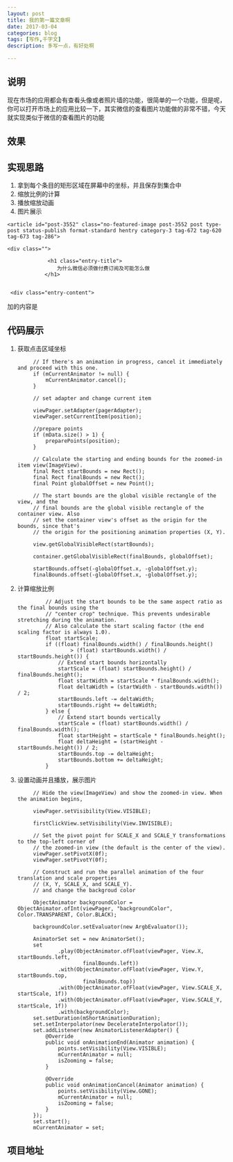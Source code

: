 ```yaml
---
layout: post
title: 我的第一篇文章啊
date: 2017-03-04
categories: blog
tags: [写作,千字文]
description: 多写一点，有好处啊

---
```





## 说明
现在市场的应用都会有查看头像或者照片墙的功能，很简单的一个功能，但是呢，你可以打开市场上的应用比较一下，其实微信的查看图片功能做的非常不错，今天就实现类似于微信的查看图片的功能
## 效果

## 实现思路
1. 拿到每个条目的矩形区域在屏幕中的坐标，并且保存到集合中
2. 缩放比例的计算
3. 播放缩放动画
4. 图片展示




<div id="primary" class="col-md-8">

	<article id="post-3552" class="no-featured-image post-3552 post type-post status-publish format-standard hentry category-3 tag-672 tag-620 tag-673 tag-286">
						
	<div class="">

				 <h1 class="entry-title">
					为什么微信必须做付费订阅及可能怎么做	
				</h1>

	
	 <div class="entry-content">

<div class="entry-content">

加的内容是




## 代码展示
1. 获取点击区域坐标

	 		// If there's an animation in progress, cancel it immediately and proceed with this one.
	        if (mCurrentAnimator != null) {
	            mCurrentAnimator.cancel();
	        }
	
	        // set adapter and change current item
	
	        viewPager.setAdapter(pagerAdapter);
	        viewPager.setCurrentItem(position);
	
	        //prepare points
	        if (mData.size() > 1) {
	            preparePoints(position);
	        }
	
	        // Calculate the starting and ending bounds for the zoomed-in item view(ImageView).
	        final Rect startBounds = new Rect();
	        final Rect finalBounds = new Rect();
	        final Point globalOffset = new Point();
	
	        // The start bounds are the global visible rectangle of the view, and the
	        // final bounds are the global visible rectangle of the container view. Also
	        // set the container view's offset as the origin for the bounds, since that's
	        // the origin for the positioning animation properties (X, Y).
	
	        view.getGlobalVisibleRect(startBounds);
	
	        container.getGlobalVisibleRect(finalBounds, globalOffset);
	
	        startBounds.offset(-globalOffset.x, -globalOffset.y);
	        finalBounds.offset(-globalOffset.x, -globalOffset.y);

2. 计算缩放比例

		 		// Adjust the start bounds to be the same aspect ratio as the final bounds using the
		        // "center crop" technique. This prevents undesirable stretching during the animation.
		        // Also calculate the start scaling factor (the end scaling factor is always 1.0).
		        float startScale;
		        if ((float) finalBounds.width() / finalBounds.height()
		                > (float) startBounds.width() / startBounds.height()) {
		            // Extend start bounds horizontally
		            startScale = (float) startBounds.height() / finalBounds.height();
		            float startWidth = startScale * finalBounds.width();
		            float deltaWidth = (startWidth - startBounds.width()) / 2;
		            startBounds.left -= deltaWidth;
		            startBounds.right += deltaWidth;
		        } else {
		            // Extend start bounds vertically
		            startScale = (float) startBounds.width() / finalBounds.width();
		            float startHeight = startScale * finalBounds.height();
		            float deltaHeight = (startHeight - startBounds.height()) / 2;
		            startBounds.top -= deltaHeight;
		            startBounds.bottom += deltaHeight;
		        }


3. 设置动画并且播放，展示图片
	
			// Hide the view(ImageView) and show the zoomed-in view. When the animation begins,
	
	        viewPager.setVisibility(View.VISIBLE);
	
	        firstClickView.setVisibility(View.INVISIBLE);
	
	        // Set the pivot point for SCALE_X and SCALE_Y transformations to the top-left corner of
	        // the zoomed-in view (the default is the center of the view).
	        viewPager.setPivotX(0f);
	        viewPager.setPivotY(0f);
	
	        // Construct and run the parallel animation of the four translation and scale properties
	        // (X, Y, SCALE_X, and SCALE_Y).
	        // and change the backgroud color
	
	        ObjectAnimator backgroundColor = ObjectAnimator.ofInt(viewPager, "backgroundColor", Color.TRANSPARENT, Color.BLACK);
	
	        backgroundColor.setEvaluator(new ArgbEvaluator());
	
	        AnimatorSet set = new AnimatorSet();
	        set
	                .play(ObjectAnimator.ofFloat(viewPager, View.X, startBounds.left,
	                        finalBounds.left))
	                .with(ObjectAnimator.ofFloat(viewPager, View.Y, startBounds.top,
	                        finalBounds.top))
	                .with(ObjectAnimator.ofFloat(viewPager, View.SCALE_X, startScale, 1f))
	                .with(ObjectAnimator.ofFloat(viewPager, View.SCALE_Y, startScale, 1f))
	                .with(backgroundColor);
	        set.setDuration(mShortAnimationDuration);
	        set.setInterpolator(new DecelerateInterpolator());
	        set.addListener(new AnimatorListenerAdapter() {
	            @Override
	            public void onAnimationEnd(Animator animation) {
	                points.setVisibility(View.VISIBLE);
	                mCurrentAnimator = null;
	                isZooming = false;
	            }
	
	            @Override
	            public void onAnimationCancel(Animator animation) {
	                points.setVisibility(View.GONE);
	                mCurrentAnimator = null;
	                isZooming = false;
	            }
	        });
	        set.start();
	        mCurrentAnimator = set;


## 项目地址 